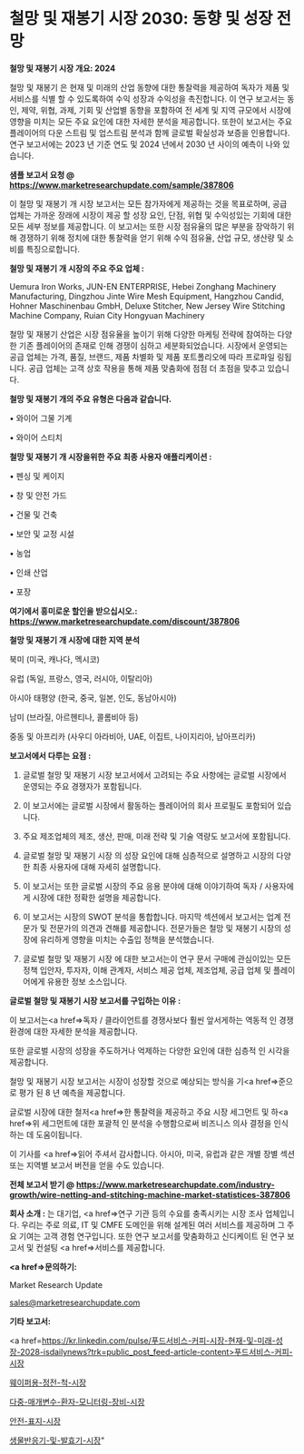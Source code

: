 # 철망 및 재봉기 시장 2030: 동향 및 성장 전망

<strong>철망 및 재봉기 시장 개요: 2024</strong>

철망 및 재봉기 은 현재 및 미래의 산업 동향에 대한 통찰력을 제공하여 독자가 제품 및 서비스를 식별 할 수 있도록하여 수익 성장과 수익성을 촉진합니다. 이 연구 보고서는 동인, 제약, 위협, 과제, 기회 및 산업별 동향을 포함하여 전 세계 및 지역 규모에서 시장에 영향을 미치는 모든 주요 요인에 대한 자세한 분석을 제공합니다. 또한이 보고서는 주요 플레이어의 다운 스트림 및 업스트림 분석과 함께 글로벌 확실성과 보증을 인용합니다. 연구 보고서에는 2023 년 기준 연도 및 2024 년에서 2030 년 사이의 예측이 나와 있습니다.



<strong>샘플 보고서 요청 @ <a href=https://www.marketresearchupdate.com/sample/387806>https://www.marketresearchupdate.com/sample/387806</a></strong>

이 철망 및 재봉기 개 시장 보고서는 모든 참가자에게 제공하는 것을 목표로하며, 공급 업체는 가까운 장래에 시장이 제공 할 성장 요인, 단점, 위협 및 수익성있는 기회에 대한 모든 세부 정보를 제공합니다. 이 보고서는 또한 시장 점유율의 많은 부분을 장악하기 위해 경쟁하기 위해 정치에 대한 통찰력을 얻기 위해 수익 점유율, 산업 규모, 생산량 및 소비를 특징으로합니다.



<strong>철망 및 재봉기 개 시장의 주요 주요 업체 :</strong>

Uemura Iron Works, JUN-EN ENTERPRISE, Hebei Zonghang Machinery Manufacturing, Dingzhou Jinte Wire Mesh Equipment, Hangzhou Candid, Hohner Maschinenbau GmbH, Deluxe Stitcher, New Jersey Wire Stitching Machine Company, Ruian City Hongyuan Machinery

철망 및 재봉기 산업은 시장 점유율을 높이기 위해 다양한 마케팅 전략에 참여하는 다양한 기존 플레이어의 존재로 인해 경쟁이 심하고 세분화되었습니다. 시장에서 운영되는 공급 업체는 가격, 품질, 브랜드, 제품 차별화 및 제품 포트폴리오에 따라 프로파일 링됩니다. 공급 업체는 고객 상호 작용을 통해 제품 맞춤화에 점점 더 초점을 맞추고 있습니다.



<strong>철망 및 재봉기 개의 주요 유형은 다음과 같습니다.</strong>

• 와이어 그물 기계

• 와이어 스티치



<strong>철망 및 재봉기 개 시장을위한 주요 최종 사용자 애플리케이션 :</strong>

• 펜싱 및 케이지

• 창 및 안전 가드

• 건물 및 건축

• 보안 및 교정 시설

• 농업

• 인쇄 산업

• 포장



<strong>여기에서 흥미로운 할인을 받으십시오.: <a href=https://www.marketresearchupdate.com/discount/387806>https://www.marketresearchupdate.com/discount/387806</a></strong>



<strong>철망 및 재봉기 개 시장에 대한 지역 분석</strong>

북미 (미국, 캐나다, 멕시코)

유럽 (독일, 프랑스, 영국, 러시아, 이탈리아)

아시아 태평양 (한국, 중국, 일본, 인도, 동남아시아)

남미 (브라질, 아르헨티나, 콜롬비아 등)

중동 및 아프리카 (사우디 아라비아, UAE, 이집트, 나이지리아, 남아프리카)



<strong>보고서에서 다루는 요점 :</strong>

1. 글로벌 철망 및 재봉기 시장 보고서에서 고려되는 주요 사항에는 글로벌 시장에서 운영되는 주요 경쟁자가 포함됩니다.

2. 이 보고서에는 글로벌 시장에서 활동하는 플레이어의 회사 프로필도 포함되어 있습니다.

3. 주요 제조업체의 제조, 생산, 판매, 미래 전략 및 기술 역량도 보고서에 포함됩니다.

4. 글로벌 철망 및 재봉기 시장 의 성장 요인에 대해 심층적으로 설명하고 시장의 다양한 최종 사용자에 대해 자세히 설명합니다.

5. 이 보고서는 또한 글로벌 시장의 주요 응용 분야에 대해 이야기하여 독자 / 사용자에게 시장에 대한 정확한 설명을 제공합니다.

6. 이 보고서는 시장의 SWOT 분석을 통합합니다. 마지막 섹션에서 보고서는 업계 전문가 및 전문가의 의견과 견해를 제공합니다. 전문가들은 철망 및 재봉기 시장의 성장에 유리하게 영향을 미치는 수출입 정책을 분석했습니다.

7. 글로벌 철망 및 재봉기 시장 에 대한 보고서는이 연구 문서 구매에 관심이있는 모든 정책 입안자, 투자자, 이해 관계자, 서비스 제공 업체, 제조업체, 공급 업체 및 플레이어에게 유용한 정보 소스입니다.



<strong>글로벌 철망 및 재봉기 시장 보고서를 구입하는 이유 :</strong>

이 보고서는<a href=>독자 / 클</a>라이언트를 경쟁사보다 훨씬 앞서게하는 역동적 인 경쟁 환경에 대한 자세한 분석을 제공합니다.

또한 글로벌 시장의 성장을 주도하거나 억제하는 다양한 요인에 대한 심층적 인 시각을 제공합니다.

철망 및 재봉기 시장 보고서는 시장이 성장할 것으로 예상되는 방식을 기<a href=>준으로</a> 평가 된 8 년 예측을 제공합니다.

글로벌 시장에 대한 철저<a href=>한 통찰력</a>을 제공하고 주요 시장 세그먼트 및 하<a href=>위 세그</a>먼트에 대한 포괄적 인 분석을 수행함으로써 비즈니스 의사 결정을 인식하는 데 도움이됩니다.

이 기사를 <a href=>읽어 주</a>셔서 감사합니다. 아시아, 미국, 유럽과 같은 개별 장별 섹션 또는 지역별 보고서 버전을 얻을 수도 있습니다.



<strong>전체 보고서 받기 @ <a href=https://www.marketresearchupdate.com/industry-growth/wire-netting-and-stitching-machine-market-statistices-387806>https://www.marketresearchupdate.com/industry-growth/wire-netting-and-stitching-machine-market-statistices-387806</a></strong>



<strong>회사 소개 :</strong>
는 대기업, <a href=>연구 기</a>관 등의 수요를 충족시키는 시장 조사 업체입니다. 우리는 주로 의료, IT 및 CMFE 도메인을 위해 설계된 여러 서비스를 제공하며 그 주요 기여는 고객 경험 연구입니다. 또한 연구 보고서를 맞춤화하고 신디케이트 된 연구 보고서 및 컨설팅 <a href=>서비</a>스를 제공합니다.



<strong><a href=>문의하기:</a></strong>

Market Research Update

sales@marketresearchupdate.com



<strong>기타 보고서:</strong>

<a href=https://kr.linkedin.com/pulse/푸드서비스-커피-시장-현재-및-미래-성장-2028-isdailynews?trk=public_post_feed-article-content>푸드서비스-커피-시장</a>

<a href=https://www.linkedin.com/pulse/웨이퍼용-정전-척-시장-경쟁-분석-및-성장-잠재력-2029-isdailynews/>웨이퍼용-정전-척-시장</a>

<a href=https://www.linkedin.com/pulse/다중-매개변수-환자-모니터링-장비-시장-규모-및-성장-2023-survey-spotlight-pro-24-analysis-3gzgf/>다중-매개변수-환자-모니터링-장비-시장</a>

<a href=https://www.linkedin.com/pulse/안전-표지-시장-동향-및-성장-전망-analytics-avenue-adventures-24-ana-uefff/>안전-표지-시장</a>

<a href=https://www.linkedin.com/pulse/생물반응기-및-발효기-시장-경쟁-분석-성장-잠재력-2030-analytics-alchemy-360-analysis-ilu9f/>생물반응기-및-발효기-시장</a>"
